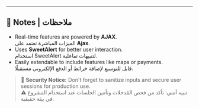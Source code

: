
---

## 📌 Notes | ملاحظات

- Real-time features are powered by **AJAX**.  
  الميزات المباشرة تعتمد على **Ajax**.
- Uses **SweetAlert** for better user interaction.  
  استخدام SweetAlert لتنبيهات تفاعلية.
- Easily extendable to include features like maps or payments.  
  قابل للتوسيع لإضافة خرائط أو الدفع الإلكتروني مستقبلًا.

> 🔐 **Security Notice:** Don't forget to sanitize inputs and secure user sessions for production use.  
> ⚠️ تنبيه أمني: تأكد من فحص المُدخلات وتأمين الجلسات عند استخدام المشروع في بيئة حقيقية.
